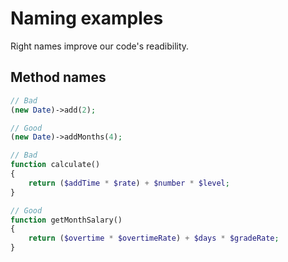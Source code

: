 # Naming examples

Right names improve our code's readibility.

## Method names

```php
// Bad
(new Date)->add(2);

// Good
(new Date)->addMonths(4);
```

```php
// Bad
function calculate()
{
    return ($addTime * $rate) + $number * $level;
}

// Good
function getMonthSalary()
{
    return ($overtime * $overtimeRate) + $days * $gradeRate;
}
```
